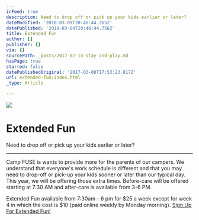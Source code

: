 ```yaml
---
inFeed: true
description: Need to drop off or pick up your kids earlier or later?
dateModified: '2018-03-09T20:46:44.365Z'
datePublished: '2018-03-09T20:46:44.756Z'
title: Extended Fun
author: []
publisher: {}
via: {}
sourcePath: _posts/2017-02-14-stay-and-play.md
hasPage: true
starred: false
datePublishedOriginal: '2017-03-08T17:53:23.817Z'
url: extended-fun/index.html
_type: Article

---
```

![](https://the-grid-user-content.s3-us-west-2.amazonaws.com/9417c215-d387-40a0-91de-5d7357248acc.jpg)

# Extended Fun

Need to drop off or pick up your kids earlier or later?

---

Camp FUSE is wants to provide more for the parents of our campers. We understand that everyone's work schedule is different and that you may need to drop-off or pick-up your kids sooner or later than our typical day. This year, we will be offering those extra times. Before-care will be offered starting at 7:30 AM and after-care is available from 3-6 PM.

Extended Fun available from 7:30am - 6 pm for $25 a week except for week 4 in which the cost is $10 (paid online weekly by Monday morning).
[Sign Up For Extended Fun!][0]

[0]: https://renovationcommunity.easytitheplus.com/external/form/11f6f6a1-4a72-48ac-9bfa-178a4ba1d1e1